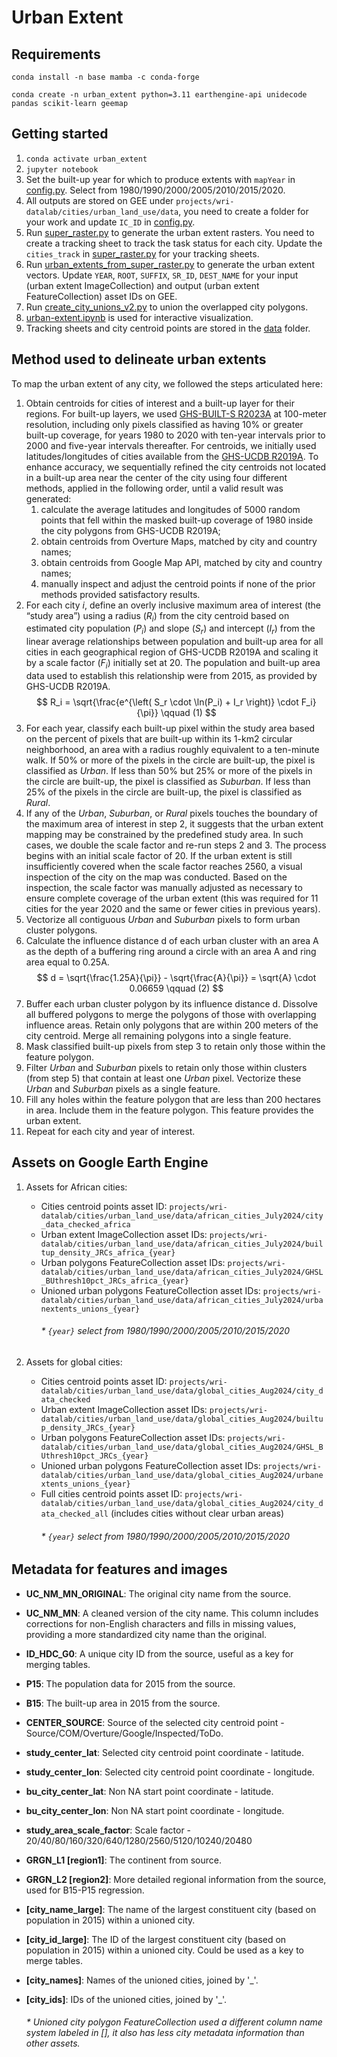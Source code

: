 # Urban Extent

## Requirements
`conda install -n base mamba -c conda-forge`

`conda create -n urban_extent python=3.11 earthengine-api unidecode pandas scikit-learn geemap`

## Getting started
1. `conda activate urban_extent`
2. `jupyter notebook`
3. Set the built-up year for which to produce extents with `mapYear` in [config.py](gee/config.py). Select from 1980/1990/2000/2005/2010/2015/2020.
4. All outputs are stored on GEE under `projects/wri-datalab/cities/urban_land_use/data`, you need to create a folder for your work and update `IC_ID` in [config.py](gee/config.py).
5. Run [super_raster.py](gee/super_raster.py) to generate the urban extent rasters. You need to create a tracking sheet to track the task status for each city. Update the `cities_track` in [super_raster.py](gee/super_raster.py) for your tracking sheets.
6. Run [urban_extents_from_super_raster.py](gee/urban_extents_from_super_raster.py) to generate the urban extent vectors. Update `YEAR`, `ROOT`, `SUFFIX`, `SR_ID`, `DEST_NAME` for your input (urban extent ImageCollection) and output (urban extent FeatureCollection) asset IDs on GEE. 
7. Run [create_city_unions_v2.py](gee/create_city_unions_v2.py) to union the overlapped city polygons.
8. [urban-extent.ipynb](gee/urban-extent.ipynb) is used for interactive visualization.
9. Tracking sheets and city centroid points are stored in the [data](gee/data) folder.

## Method used to delineate urban extents
To map the urban extent of any city, we followed the steps articulated here:
1.	Obtain centroids for cities of interest and a built-up layer for their regions. For built-up layers, we used [GHS-BUILT-S R2023A](https://human-settlement.emergency.copernicus.eu/ghs_buS2023.php) at 100-meter resolution, including only pixels classified as having 10% or greater built-up coverage, for years 1980 to 2020 with ten-year intervals prior to 2000 and five-year intervals thereafter. For centroids, we initially used latitudes/longitudes of cities available from the [GHS-UCDB R2019A](https://human-settlement.emergency.copernicus.eu/ghs_stat_ucdb2015mt_r2019a.php). To enhance accuracy, we sequentially refined the city centroids not located in a built-up area near the center of the city using four different methods, applied in the following order, until a valid result was generated: 
    1. calculate the average latitudes and longitudes of 5000 random points that fell within the masked built-up coverage of 1980 inside the city polygons from GHS-UCDB R2019A; 
    2. obtain centroids from Overture Maps, matched by city and country names; 
    3. obtain centroids from Google Map API, matched by city and country names; 
    4. manually inspect and adjust the centroid points if none of the prior methods provided satisfactory results.
2.	For each city _i_, define an overly inclusive maximum area of interest (the “study area”) using a radius (_R<sub>i</sub>_) from the city centroid based on estimated city population (_P<sub>i</sub>_) and slope (_S<sub>r</sub>_) and intercept (_I<sub>r</sub>_) from the linear average relationships between population and built-up area for all cities in each geographical region of GHS-UCDB R2019A and scaling it by a scale factor (_F<sub>i</sub>_) initially set at 20. The population and built-up area data used to establish this relationship were from 2015, as provided by GHS-UCDB R2019A. 
$$
R_i = \sqrt{\frac{e^{\left( S_r \cdot \ln(P_i) + I_r \right)} \cdot F_i}{\pi}} \qquad (1)
$$
3.	For each year, classify each built-up pixel within the study area based on the percent of pixels that are built-up within its 1-km2 circular neighborhood, an area with a radius roughly equivalent to a ten-minute walk. If 50% or more of the pixels in the circle are built-up, the pixel is classified as _Urban_. If less than 50% but 25% or more of the pixels in the circle are built-up, the pixel is classified as _Suburban_. If less than 25% of the pixels in the circle are built-up, the pixel is classified as _Rural_.
4.	If any of the _Urban_, _Suburban_, or _Rural_ pixels touches the boundary of the maximum area of interest in step 2, it suggests that the urban extent mapping may be constrained by the predefined study area. In such cases, we double the scale factor and re-run steps 2 and 3. The process begins with an initial scale factor of 20. If the urban extent is still insufficiently covered when the scale factor reaches 2560, a visual inspection of the city on the map was conducted. Based on the inspection, the scale factor was manually adjusted as necessary to ensure complete coverage of the urban extent (this was required for 11 cities for the year 2020 and the same or fewer cities in previous years).
5.	Vectorize all contiguous _Urban_ and _Suburban_ pixels to form urban cluster polygons. 
6.	Calculate the influence distance d of each urban cluster with an area A as the depth of a buffering ring around a circle with an area A and ring area equal to 0.25A. 
$$
d = \sqrt{\frac{1.25A}{\pi}} - \sqrt{\frac{A}{\pi}} = \sqrt{A} \cdot 0.06659 \qquad (2)
$$
7.	Buffer each urban cluster polygon by its influence distance d. Dissolve all buffered polygons to merge the polygons of those with overlapping influence areas. Retain only polygons that are within 200 meters of the city centroid. Merge all remaining polygons into a single feature. 
8.	Mask classified built-up pixels from step 3 to retain only those within the feature polygon. 
9.	Filter _Urban_ and _Suburban_ pixels to retain only those within clusters (from step 5) that contain at least one _Urban_ pixel. Vectorize these _Urban_ and _Suburban_ pixels as a single feature. 
10.	Fill any holes within the feature polygon that are less than 200 hectares in area. Include them in the feature polygon. This feature provides the urban extent.
11.	Repeat for each city and year of interest. 

## Assets on Google Earth Engine
1. Assets for African cities:
    - Cities centroid points asset ID: `projects/wri-datalab/cities/urban_land_use/data/african_cities_July2024/city_data_checked_africa`
    - Urban extent ImageCollection asset IDs: `projects/wri-datalab/cities/urban_land_use/data/african_cities_July2024/builtup_density_JRCs_africa_{year}`
    - Urban polygons FeatureCollection asset IDs: `projects/wri-datalab/cities/urban_land_use/data/african_cities_July2024/GHSL_BUthresh10pct_JRCs_africa_{year}`
    - Unioned urban polygons FeatureCollection asset IDs: `projects/wri-datalab/cities/urban_land_use/data/african_cities_July2024/urbanextents_unions_{year}`
        ###### * `{year}` select from 1980/1990/2000/2005/2010/2015/2020

2. Assets for global cities:
    - Cities centroid points asset ID: `projects/wri-datalab/cities/urban_land_use/data/global_cities_Aug2024/city_data_checked`
    - Urban extent ImageCollection asset IDs: `projects/wri-datalab/cities/urban_land_use/data/global_cities_Aug2024/builtup_density_JRCs_{year}`
    - Urban polygons FeatureCollection asset IDs: `projects/wri-datalab/cities/urban_land_use/data/global_cities_Aug2024/GHSL_BUthresh10pct_JRCs_{year}`
    - Unioned urban polygons FeatureCollection asset IDs: `projects/wri-datalab/cities/urban_land_use/data/global_cities_Aug2024/urbanextents_unions_{year}`
    - Full cities centroid points asset ID: `projects/wri-datalab/cities/urban_land_use/data/global_cities_Aug2024/city_data_checked_all` (includes cities without clear urban areas)
        ###### * `{year}` select from 1980/1990/2000/2005/2010/2015/2020

## Metadata for features and images
- **UC_NM_MN_ORIGINAL**: The original city name from the source.
- **UC_NM_MN**: A cleaned version of the city name. This column includes corrections for non-English characters and fills in missing values, providing a more standardized city name than the original.
- **ID_HDC_G0**: A unique city ID from the source, useful as a key for merging tables.
- **P15**: The population data for 2015 from the source.
- **B15**: The built-up area in 2015 from the source.
- **CENTER_SOURCE**: Source of the selected city centroid point - Source/COM/Overture/Google/Inspected/ToDo.
- **study_center_lat**: Selected city centroid point coordinate - latitude.
- **study_center_lon**: Selected city centroid point coordinate - longitude.
- **bu_city_center_lat**: Non NA start point coordinate - latitude.
- **bu_city_center_lon**:  Non NA start point coordinate - longitude.
- **study_area_scale_factor**: Scale factor - 20/40/80/160/320/640/1280/2560/5120/10240/20480
- **GRGN_L1 [region1]**: The continent from source.
- **GRGN_L2 [region2]**: More detailed regional information from the source, used for B15-P15 regression. 
- **[city_name_large]**: The name of the largest constituent city (based on population in 2015) within a unioned city.
- **[city_id_large]**: The ID of the largest constituent city (based on population in 2015) within a unioned city. Could be used as a key to merge tables.
- **[city_names]**: Names of the unioned cities, joined by '_'.
- **[city_ids]**: IDs of the unioned cities, joined by '_'.

    ###### * Unioned city polygon FeatureCollection used a different column name system labeled in [], it also has less city metadata information than other assets.
